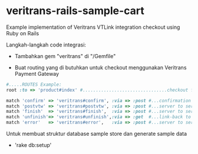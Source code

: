 veritrans-rails-sample-cart
===========================

Example implementation of Veritrans VTLink integration checkout using Ruby on Rails

Langkah-langkah code integrasi:

- Tambahkan gem "veritrans" di "/Gemfile"

- Buat routing yang di butuhkan untuk checkout menggunakan Veritrans Payment Gateway

```ruby
#.....ROUTES Example:
root :to => 'product#index' #................................checkout form

match 'confirm' => 'veritrans#confirm', :via => :post #...confirmation (autosubmit to veritrans server)
match 'postvtw' => 'veritrans#postvtw', :via => :post #...server to server notification
match 'finish'  => 'veritrans#finish',  :via => :post #...server to server redirection
match 'unfinish'=> 'veritrans#unfinish',:via => :get  #...link-back to merchant web
match 'error'   => 'veritrans#error',   :via => :post #...server to server redirection
```
Untuk membuat struktur database sample store dan generate sample data

- 'rake db:setup'  

